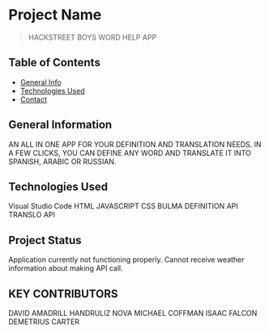 # Project Name
> HACKSTREET BOYS WORD HELP APP 

## Table of Contents
* [General Info](#general-information)
* [Technologies Used](#technologies-used)
* [Contact](#contact)


## General Information
AN ALL IN ONE APP FOR YOUR DEFINITION AND TRANSLATION NEEDS. IN A FEW CLICKS, YOU CAN DEFINE ANY WORD AND TRANSLATE IT INTO SPANISH, ARABIC OR RUSSIAN. 








## Technologies Used
Visual Studio Code
HTML
JAVASCRIPT
CSS
BULMA
DEFINITION API
TRANSLO API

## Project Status
Application currently not functioning properly. Cannot receive weather information about making API call. 


## KEY CONTRIBUTORS
DAVID AMADRILL 
HANDRULIZ NOVA 
MICHAEL COFFMAN 
ISAAC FALCON 
DEMETRIUS CARTER
